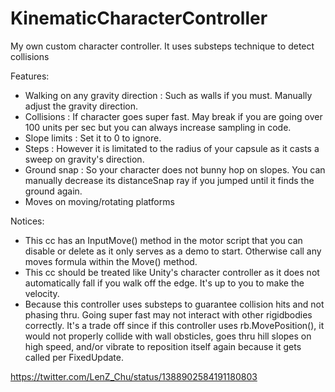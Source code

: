 # KinematicCharacterController
My own custom character controller. It uses substeps technique to detect collisions

Features:

- Walking on any gravity direction : Such as walls if you must. Manually adjust the gravity direction.
- Collisions : If character goes super fast. May break if you are going over 100 units per sec but you can always increase sampling in code.
- Slope limits : Set it to 0 to ignore.
- Steps : However it is limitated to the radius of your capsule as it casts a sweep on gravity's direction.
- Ground snap : So your character does not bunny hop on slopes. You can manually decrease its distanceSnap ray if you jumped until it finds the ground again.
- Moves on moving/rotating platforms

Notices:

- This cc has an InputMove() method in the motor script that you can disable or delete as it only serves as a demo to start. Otherwise call any moves formula within the Move() method.
- This cc should be treated like Unity's character controller as it does not automatically fall if you walk off the edge. It's up to you to make the velocity. 
- Because this controller uses substeps to guarantee collision hits and not phasing thru. Going super fast may not interact with other rigidbodies correctly. It's a trade off since if this controller uses rb.MovePosition(), it would not properly collide with wall obsticles, goes thru hill slopes on high speed, and/or vibrate to reposition itself again because it gets called per FixedUpdate.

https://twitter.com/LenZ_Chu/status/1388902584191180803
